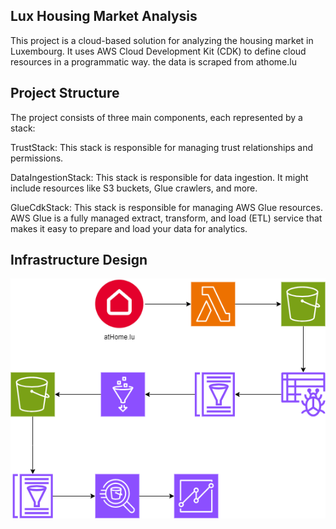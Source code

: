 ## Lux Housing Market Analysis
This project is a cloud-based solution for analyzing the housing market in Luxembourg. It uses AWS Cloud Development Kit (CDK) to define cloud resources in a programmatic way. the data is scraped from athome.lu

## Project Structure
The project consists of three main components, each represented by a stack:

TrustStack: This stack is responsible for managing trust relationships and permissions.

DataIngestionStack: This stack is responsible for data ingestion. It might include resources like S3 buckets, Glue crawlers, and more.

GlueCdkStack: This stack is responsible for managing AWS Glue resources. AWS Glue is a fully managed extract, transform, and load (ETL) service that makes it easy to prepare and load your data for analytics.

## Infrastructure Design
![Architecture Design](https://github.com/Omar-Ouardighi/Lux-Housing-market-analysis/blob/main/img/diagram.png)
